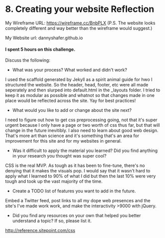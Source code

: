 # 8. Creating your website Reflection

My Wireframe URL: https://wireframe.cc/BnbPLX (P.S. The website looks completely different and way better than the wireframe would suggest.)

My Website url: dannyshafer.github.io 

#### I spent 5 hours on this challenge.

Discuss the following:
- What was your process? What worked and didn't work?

I used the scaffold generated by Jekyll as a spirit animal guide for hwo I structured the website. So the header, head, footer, etc were all made seperately and then slurped into default.html in the _layouts folder. I tried to keep it as modular as possible and whatnot so that changes made in one place would be reflected across the site. Yay for best practices!

- What would you like to add or change about the site next?

I need to figure out how to get css preprocessing going, not that it's super urgent because I only have a page or two worth of css thus far, but that will change in the future inevitibly. I also need to learn about good web design. That's more art than science and it's something that's an area for improvement for this site and for my websites in general.   

- Was it difficult to apply the material you learned? Did you find anything in your research you thought was super cool?

CSS is the real MVP. As tough as it has been to fine-tune, there's no denying that it makes the visuals pop. I would say that it wasn't hard to apply what I learned to 90% of what I did but then the last 10% were very tough and took up the vast majority of the time. 

- Create a TODO list of features you want to add in the future.

Embed a Twitter feed, post links to all my dope web presences and the site's I've made work work, and make the interactivity >9000 with jQuery. 

- Did you find any resources on your own that helped you better understand a topic? If so, please list it.

http://reference.sitepoint.com/css
